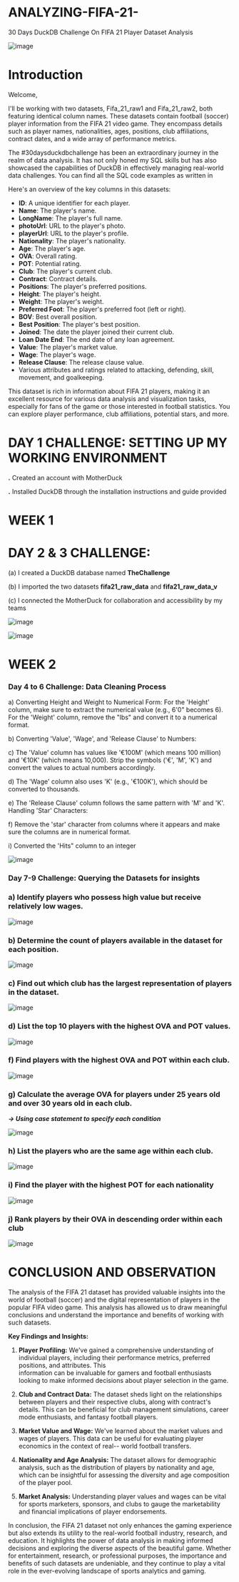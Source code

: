 # ANALYZING-FIFA-21-
30 Days DuckDB Challenge On FIFA 21 Player Dataset Analysis

![image](https://github.com/Chichi126/ANALYZING-FIFA-21-/assets/140970592/e962fa62-681e-463b-805c-457b199a6f6a)

# Introduction
Welcome,

I'll be working with two datasets, Fifa_21_raw1 and Fifa_21_raw2, both featuring identical column names. These datasets contain football (soccer) player information from the FIFA 21 video game. They encompass details such as player names, nationalities, ages, positions, club affiliations, contract dates, and a wide array of performance metrics.

The #30daysduckdbchallenge has been an extraordinary journey in the realm of data analysis. It has not only honed my SQL skills but has also showcased the capabilities of DuckDB in effectively managing real-world data challenges. You can find all the SQL code examples as written in 

Here's an overview of the key columns in this datasets:

- **ID**: A unique identifier for each player.
- **Name**: The player's name.
- **LongName**: The player's full name.
- **photoUrl**: URL to the player's photo.
- **playerUrl**: URL to the player's profile.
- **Nationality**: The player's nationality.
- **Age**: The player's age.
- **OVA**: Overall rating.
- **POT**: Potential rating.
- **Club**: The player's current club.
- **Contract**: Contract details.
- **Positions**: The player's preferred positions.
- **Height**: The player's height.
- **Weight**: The player's weight.
- **Preferred Foot**: The player's preferred foot (left or right).
- **BOV**: Best overall position.
- **Best Position**: The player's best position.
- **Joined**: The date the player joined their current club.
- **Loan Date End**: The end date of any loan agreement.
- **Value**: The player's market value.
- **Wage**: The player's wage.
- **Release Clause**: The release clause value.
- Various attributes and ratings related to attacking, defending, skill, movement, and goalkeeping.

This dataset is rich in information about FIFA 21 players, making it an excellent resource for various data analysis and visualization tasks, especially for fans of the game or those interested in football statistics. You can explore player performance, club affiliations, potential stars, and more.


# DAY 1 CHALLENGE: SETTING UP MY WORKING ENVIRONMENT

**.** Created an account with MotherDuck

**.** Installed DuckDB through the installation instructions and guide provided



# WEEK 1 

# DAY 2 & 3 CHALLENGE: 

(a) I created a  DuckDB database named **TheChallenge**

(b) I imported the two datasets **fifa21_raw_data** and **fifa21_raw_data_v**

(c) I connected the MotherDuck for collaboration and accessibility by my teams

![image](https://github.com/Chichi126/ANALYZING-FIFA-21-/assets/140970592/a8187a89-af6a-4544-baac-31cf5a5a3b42)


![image](https://github.com/Chichi126/ANALYZING-FIFA-21-/assets/140970592/b3306d0d-419f-4a0f-af0e-1156c715d938)




# WEEK 2 

### Day 4 to 6 Challenge: Data Cleaning Process

a) Converting Height and Weight to Numerical Form: For the 'Height' column, make sure to extract the numerical value (e.g., 6'0" becomes 6). For the 'Weight' column, remove the "lbs" and convert it to a numerical format.

b) Converting 'Value', 'Wage', and 'Release Clause' to Numbers:

c) The 'Value' column has values like '€100M' (which means 100 million) and '€10K' (which means 10,000). Strip the symbols ('€', 'M', 'K') and convert the values to actual numbers accordingly.

d) The 'Wage' column also uses 'K' (e.g., '€100K'), which should be converted to thousands.

e) The 'Release Clause' column follows the same pattern with 'M' and 'K'. Handling 'Star' Characters:

f) Remove the 'star' character from columns where it appears and make sure the columns are in numerical format.

i) Converted the 'Hits" column to an integer 

![image](https://github.com/Chichi126/ANALYZING-FIFA-21-/assets/140970592/1d43939b-aa3b-4284-8aab-dbf4d1f23ed3)



### Day 7-9 Challenge: Querying the Datasets for insights

### a) Identify players who possess high value but receive relatively low wages.

![image](https://github.com/Chichi126/ANALYZING-FIFA-21-/assets/140970592/d09ec31b-2495-4ac0-b786-edd574fe1e0d)


### b) Determine the count of players available in the dataset for each position.

![image](https://github.com/Chichi126/ANALYZING-FIFA-21-/assets/140970592/9385298e-41f6-402d-bc5a-15c4fee68521)


### c) Find out which club has the largest representation of players in the dataset.

![image](https://github.com/Chichi126/ANALYZING-FIFA-21-/assets/140970592/db63f629-bbce-4b11-bdbe-398a98d9e592)


### d) List the top 10 players with the highest OVA and POT values.

![image](https://github.com/Chichi126/ANALYZING-FIFA-21-/assets/140970592/56e43e13-5d08-4696-ba89-3f1810f35331)


### f) Find players with the highest OVA and POT within each club.

![image](https://github.com/Chichi126/ANALYZING-FIFA-21-/assets/140970592/d47c6525-b55b-4ff8-afc2-dc960c90bb4c)

### g) Calculate the average OVA for players under 25 years old and over 30 years old in each club.

**_-> Using case statement to specify each condition_**

![image](https://github.com/Chichi126/ANALYZING-FIFA-21-/assets/140970592/d94efb4d-b91a-4356-95c1-672eaa0eab84)


### h) List the players who are the same age within each club.

![image](https://github.com/Chichi126/ANALYZING-FIFA-21-/assets/140970592/53f63046-479a-4e4d-a406-d2af98591725)



### i) Find the player with the highest POT for each nationality

![image](https://github.com/Chichi126/ANALYZING-FIFA-21-/assets/140970592/50b3cafd-bf0b-4202-b415-d742d963214d)


### j) Rank players by their OVA in descending order within each club

![image](https://github.com/Chichi126/ANALYZING-FIFA-21-/assets/140970592/2c1ca7d0-781c-41c9-acfc-4d20aaf3ff21)


# CONCLUSION AND OBSERVATION

The analysis of the FIFA 21 dataset has provided valuable insights into the world of football (soccer) and the digital representation of players in the popular FIFA video game. This analysis has allowed us to draw meaningful conclusions and understand the importance and benefits of working with such datasets.

**Key Findings and Insights:**
1. **Player Profiling:** We've gained a comprehensive understanding of individual players, including their performance metrics, preferred positions, and attributes. This   
   information can be invaluable for gamers and football enthusiasts looking to make informed decisions about player selection in the game.

2. **Club and Contract Data:** The dataset sheds light on the relationships between players and their respective clubs, along with contract's details. This can be beneficial 
   for club management simulations, career mode enthusiasts, and fantasy football players.

3. **Market Value and Wage:** We've learned about the market values and wages of players. This data can be useful for evaluating player economics in the context of real-- 
   world football transfers.

4. **Nationality and Age Analysis:** The dataset allows for demographic analysis, such as the distribution of players by nationality and age, which can be insightful for 
   assessing the diversity and age composition of the player pool.

5. **Market Analysis:** Understanding player values and wages can be vital for sports marketers, sponsors, and clubs to gauge the marketability and financial implications 
   of player endorsements.



In conclusion, the FIFA 21 dataset not only enhances the gaming experience but also extends its utility to the real-world football industry, research, and education. It highlights the power of data analysis in making informed decisions and exploring the diverse aspects of the beautiful game. Whether for entertainment, research, or professional purposes, the importance and benefits of such datasets are undeniable, and they continue to play a vital role in the ever-evolving landscape of sports analytics and gaming.














